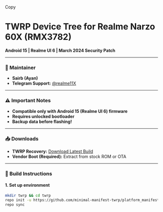 Copy

# TWRP Device Tree for Realme Narzo 60X (RMX3782)  
**Android 15 | Realme UI 6 | March 2024 Security Patch**  

---
### **📌 Maintainer**  
- **Sairb (Ayan)**  
- **Telegram Support:** [@realme11X](https://t.me/realme11X)  

---
### **⚠️ Important Notes**  
- **Compatible only with Android 15 (Realme UI 6) firmware**  
- **Requires unlocked bootloader**  
- **Backup data before flashing!**  

---
### **📥 Downloads**  
- **TWRP Recovery:** [Download Latest Build](https://github.com/Sairb/twrp_device_realme_rmx3782/releases)  
- **Vendor Boot (Required):** Extract from stock ROM or OTA  

---
### **🔧 Build Instructions**  
#### **1. Set up environment**  
```bash
mkdir twrp && cd twrp
repo init -u https://github.com/minimal-manifest-twrp/platform_manifest_twrp_aosp.git -b twrp-12.1
repo sync
